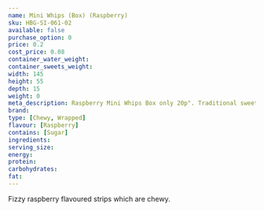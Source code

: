 ```yaml
---
name: Mini Whips (Box) (Raspberry)
sku: HBG-SI-061-02
available: false
purchase_option: 0
price: 0.2
cost_price: 0.08
container_water_weight: 
container_sweets_weight: 
width: 145
height: 55
depth: 15
weight: 0
meta_description: Raspberry Mini Whips Box only 20p". Traditional sweets and more at Humbugs Confectionery Store. Specialists in satisfying your sweet tooth!
brand: 
type: [Chewy, Wrapped]
flavour: [Raspberry]
contains: [Sugar]
ingredients: 
serving_size: 
energy: 
protein: 
carbohydrates: 
fat: 
---
```

Fizzy raspberry flavoured strips which are chewy.